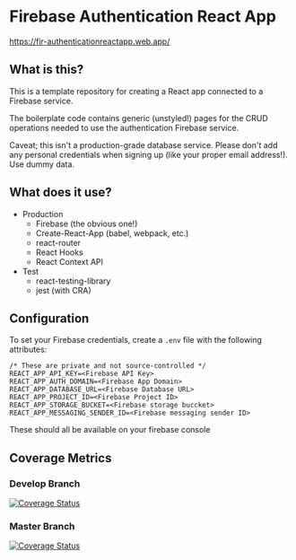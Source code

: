 # Firebase Authentication React App
https://fir-authenticationreactapp.web.app/

## What is this?

This is a template repository for creating a React app connected to a Firebase service.

The boilerplate code contains generic (unstyled!) pages for the CRUD operations needed to use the authentication Firebase service.

Caveat; this isn't a production-grade database service. Please don't add any personal credentials when signing up (like your proper email address!). Use dummy data.

## What does it use?

- Production
    - Firebase (the obvious one!)
    - Create-React-App (babel, webpack, etc.)
    - react-router
    - React Hooks
    - React Context API
- Test
    - react-testing-library
    - jest (with CRA)

## Configuration

To set your Firebase credentials, create a `.env` file with the following attributes:
```
/* These are private and not source-controlled */
REACT_APP_API_KEY=<Firebase API Key>
REACT_APP_AUTH_DOMAIN=<Firebase App Domain>
REACT_APP_DATABASE_URL=<Firebase Database URL>
REACT_APP_PROJECT_ID=<Firebase Project ID>
REACT_APP_STORAGE_BUCKET=<Firebase storage buccket>
REACT_APP_MESSAGING_SENDER_ID=<Firebase messaging sender ID>
```
These should all be available on your firebase console


## Coverage Metrics

### Develop Branch
[![Coverage Status](https://coveralls.io/repos/github/byrne-greg/FirebaseAuthenticationReactApp/badge.svg?branch=devlop)](https://coveralls.io/github/byrne-greg/FirebaseAuthenticationReactApp?branch=develop)

### Master Branch
[![Coverage Status](https://coveralls.io/repos/github/byrne-greg/FirebaseAuthenticationReactApp/badge.svg?branch=master)](https://coveralls.io/github/byrne-greg/FirebaseAuthenticationReactApp?branch=master)
